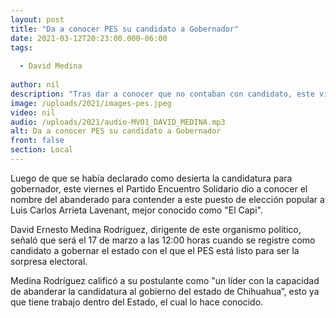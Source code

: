 ```yaml
---
layout: post
title: "Da a conocer PES su candidato a Gobernador"
date: 2021-03-12T20:23:00.000-06:00
tags:
  
  - David Medina
  
author: nil
description: "Tras dar a conocer que no contaban con candidato, este viernes dan a conocer le nombre."
image: /uploads/2021/images-pes.jpeg
video: nil
audio: /uploads/2021/audio-MV01_DAVID_MEDINA.mp3
alt: Da a conocer PES su candidato a Gobernador
front: false
section: Local
---
```


Luego de que se había declarado como desierta la candidatura para gobernador, este viernes el Partido Encuentro Solidario dio a conocer el nombre del abanderado para contender a este puesto de elección popular a Luis Carlos Arrieta Lavenant, mejor conocido como "El Capi".

David Ernesto Medina Rodríguez, dirigente de este organismo político, señaló que será el 17 de marzo a las 12:00 horas cuando se registre como candidato a gobernar el estado con el que el PES está listo para ser la sorpresa electoral.

Medina Rodríguez calificó a su postulante como "un líder con la capacidad de abanderar la candidatura al gobierno del estado de Chihuahua”, esto ya que tiene trabajo dentro del Estado, el cual lo hace conocido.